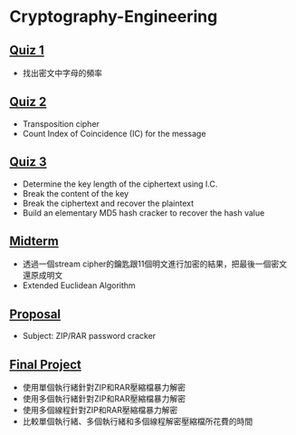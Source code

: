 # Cryptography-Engineering

## [Quiz 1](https://github.com/wilson30139/Cryptography-Engineering/blob/main/Quiz1/311552022.cpp)
- 找出密文中字母的頻率

## [Quiz 2](https://github.com/wilson30139/Cryptography-Engineering/tree/main/Quiz2)
- Transposition cipher
- Count Index of Coincidence (IC) for the message

## [Quiz 3](https://github.com/wilson30139/Cryptography-Engineering/tree/main/Quiz3)
- Determine the key length of the ciphertext using I.C.
- Break the content of the key
- Break the ciphertext and recover the plaintext
- Build an elementary MD5 hash cracker to recover the hash value

## [Midterm](https://github.com/wilson30139/Cryptography-Engineering/tree/main/Midterm)
- 透過一個stream cipher的鑰匙跟11個明文進行加密的結果，把最後一個密文還原成明文
- Extended Euclidean Algorithm

## [Proposal](https://github.com/wilson30139/Cryptography-Engineering/tree/main/Proposal)
- Subject: ZIP/RAR password cracker

## [Final Project](https://github.com/wilson30139/Cryptography-Engineering/tree/main/Final%20Project)
- 使用單個執行緒針對ZIP和RAR壓縮檔暴力解密
- 使用多個執行緒針對ZIP和RAR壓縮檔暴力解密
- 使用多個線程針對ZIP和RAR壓縮檔暴力解密
- 比較單個執行緒、多個執行緒和多個線程解密壓縮檔所花費的時間